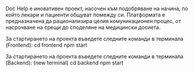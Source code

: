 Doc Help е иновативен проект, насочен
към подобряване на начина, по който
лекари и пациенти общуват помежду
си. Платформата е предназначена да
рационализира целия комуникационен
процес, от насрочване на срещи до
споделяне на медицински досиета.

За стартирането на проекта въведете следните команди в терминала (Frontend): 
cd frontend
npm start

За стартирането на проекта въведете следните команди в терминала (Backend):
(new terminal)
cd backend
npm start 
